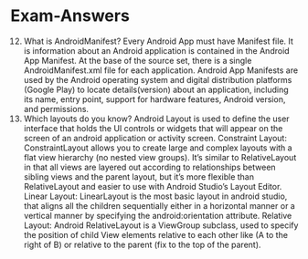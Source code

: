 # Exam-Answers
12. What is AndroidManifest?
    Every Android App must have Manifest file. It is information about an Android application is contained in the Android App Manifest. At the base of the source set, there is a single AndroidManifest.xml file for each application. Android App Manifests are used by the Android operating system and digital distribution platforms (Google Play) to locate details(version) about an application, including its name, entry point, support for hardware features, Android version, and permissions.
14. Which layouts do you know?
    Android Layout is used to define the user interface that holds the UI controls or widgets that will appear on the screen of an android application or activity screen.
    Constraint Layout: ConstraintLayout allows you to create large and complex layouts with a flat view hierarchy (no nested view groups). It’s similar to RelativeLayout in that all views are layered out according to relationships between sibling views and the parent layout, but it’s more flexible than RelativeLayout and easier to use with Android Studio’s Layout Editor.
    Linear Layout: LinearLayout is the most basic layout in android studio, that aligns all the children sequentially either in a horizontal manner or a vertical manner by specifying the android:orientation attribute.
    Relative Layout: Android RelativeLayout is a ViewGroup subclass, used to specify the position of child View elements relative to each other like (A to the right of B) or relative to the parent (fix to the top of the parent).